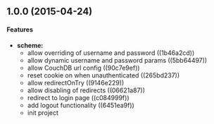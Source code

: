 <a name="1.0.0"></a>
## 1.0.0 (2015-04-24)


#### Features

* **scheme:**
  * allow overriding of username and password ((1b46a2cd))
  * allow dynamic username and password params ((5bb64497))
  * allow CouchDB url config ((90c7e9ef))
  * reset cookie on when unauthenticated ((265bd237))
  * allow redirectOnTry ((9146e229))
  * allow disabling of redirects ((06621a87))
  * redirect to login page ((c084999f))
  * add logout functionality ((6451ea9f))
  * init project

